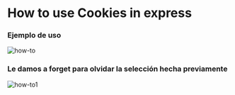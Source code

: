 # How to use Cookies in express #
### Ejemplo de uso ###
![how-to](https://preview.c9users.io/nico_apache/1_informatica/dsi/practica4_grupoL/img/how-to-use1.png)
### Le damos a forget para olvidar la selección hecha previamente ###
![how-to1](https://preview.c9users.io/nico_apache/1_informatica/dsi/practica4_grupoL/img/how-to-use1-remembered.png)